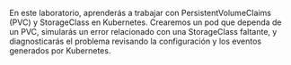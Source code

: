 En este laboratorio, aprenderás a trabajar con PersistentVolumeClaims (PVC) y StorageClass en Kubernetes. Crearemos un pod que dependa de un PVC, simularás un error relacionado con una StorageClass faltante, y diagnosticarás el problema revisando la configuración y los eventos generados por Kubernetes.